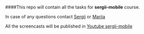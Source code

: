 ####This repo will contain all the tasks for **sergii-mobile** course.   

In case of any questions contact [Sergii](mailto:sergii.nezdolii@gmail.com) or [Mariia](mailto:mariia.tsokol@gmail.com)

All the screencasts will be published in [Youtube sergii-mobile](https://www.youtube.com/playlist?list=PLtvJk3hD8idHa5fFmkcpqASovxAshOS5H)
